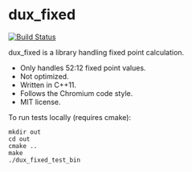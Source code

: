 # dux_fixed

[![Build Status](https://api.travis-ci.org/jyaif/dux_fixed.svg)](https://travis-ci.org/jyaif/dux_fixed)

dux_fixed is a library handling fixed point calculation.

* Only handles 52:12 fixed point values.
* Not optimized.
* Written in C++11.
* Follows the Chromium code style.
* MIT license.

To run tests locally (requires cmake):

```
mkdir out
cd out
cmake ..
make
./dux_fixed_test_bin
```
